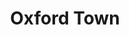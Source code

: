 ---
image: media/images/cover-art/oxford_coverart.jpg
image2: media/images/cover-art/oxfordtown_vinyl.jpg
title: Oxford Town
subject:  Civil Rights Movement
description: Image of Vinyl cover The Freewheelin' Bob Dylan by Bob Dylan
creator: Bob Dylan
publisher: Columbia Records
contributor:
year: 1963
type: 
format: LP
identifier:
source: Image from https://www.discogs.com/Bob-Dylan-The-Freewheelin-Bob-Dylan/master/4455
language: English
relation: 
coverage:
rights: Columbia Records
index: 4
---